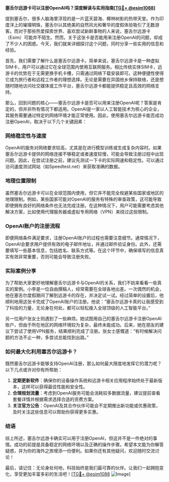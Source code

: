 **塞舌尔远游卡可以注册OpenAI吗？深度解读与实用指南[[TG💪+ @esim1088](https://t.me/s/esim1088)]**

提到塞舌尔，很多人脑海里浮现的是一片蓝天碧海、椰林树影的热带天堂。作为印度洋上的璀璨明珠，塞舌尔以其绝美的自然风光和奢华的度假体验吸引了无数游客。而对于那些热爱探索世界、喜欢尝试新鲜事物的人来说，塞舌尔远游卡（Esim）可能并不陌生。然而，关于这张卡是否能用来注册OpenAI的问题，却成了不少人的困惑。今天，我们就来详细探讨这个问题，同时分享一些实用的信息和经验。

首先，我们需要了解什么是塞舌尔远游卡。简单来说，塞舌尔远游卡是一种虚拟SIM卡，用户可以通过它在全球范围内使用互联网服务。相比传统实体SIM卡，远游卡的优势在于无需更换手机卡槽，只需通过网络下载安装即可。这种便捷性使得它成为旅行者和远程工作者的理想选择。无论是需要在异国他乡保持联络，还是想随时随地访问社交媒体或工作平台，塞舌尔远游卡都能提供稳定且高效的网络支持。

那么，回到问题的核心——塞舌尔远游卡是否可以用来注册OpenAI呢？答案是肯定的，但并非所有情况下都适用。OpenAI是一家以人工智能技术为核心的企业，其服务需要通过特定的网络环境才能正常使用。因此，使用塞舌尔远游卡能否成功注册OpenAI，取决于以下几个关键因素：

### 网络稳定性与速度

OpenAI的服务对网络要求较高，尤其是在进行模型训练或生成复杂内容时。如果塞舌尔远游卡提供的网络连接不够稳定或者速度较慢，可能会导致注册过程中出现问题。因此，在尝试注册之前，建议先测试一下卡的实际网速和稳定性。可以通过访问速度测试网站（如Speedtest.net）来获取准确的数据。

### 地理位置限制

虽然塞舌尔远游卡可以在全球范围内使用，但它并不能完全规避某些国家或地区的地理限制。例如，某些国家可能对OpenAI的服务有特殊的审查政策，这可能导致即使拥有良好的网络条件也无法完成注册。在这种情况下，用户可能需要考虑其他解决方案，比如使用代理服务器或虚拟专用网络（VPN）来绕过这些限制。

### OpenAI账户的注册流程

即便网络条件满足要求，注册OpenAI账户的过程也需要注意细节。通常情况下，OpenAI会要求用户提供有效的电子邮件地址，并通过邮件验证身份。此外，还需要填写一些基本信息，包括姓名、联系方式等。在这个环节中，确保填写的信息真实有效非常重要，否则可能会导致注册失败。

### 实际案例分享

为了帮助大家更好地理解塞舌尔远游卡与OpenAI的关系，我们不妨来看看一些真实的案例。小李是一位自由撰稿人，经常需要在全球各地出差。一次偶然的机会，他在塞舌尔度假期间了解到远游卡的存在，并决定试一试。经过简单的设置后，他顺利地用这张卡完成了OpenAI账户的注册。他说：“塞舌尔远游卡真的让我感受到了科技的力量，无论身在何处，都可以轻松接入全球顶级的人工智能平台。”

另一位用户张女士则遇到了一些麻烦。她试图用自己的塞舌尔远游卡注册OpenAI账户，但由于所在地区的网络环境较为复杂，最终未能成功。后来，她在朋友的建议下尝试了使用VPN服务，结果顺利完成了注册。张女士感慨道：“有时候解决问题的方法不止一种，多尝试总能找到出路。”

### 如何最大化利用塞舌尔远游卡？

既然塞舌尔远游卡能够支持OpenAI注册，那么如何最大限度地发挥它的潜力呢？以下几点或许对你有所帮助：

1. **定期更新软件**：确保你的设备操作系统和远游卡相关应用程序始终处于最新版本，这样可以获得最佳性能和安全性。
2. **合理规划流量**：考虑到OpenAI服务可能会消耗较多数据流量，建议提前查看套餐详情并根据需求选择合适的资费方案。
3. **关注官方公告**：OpenAI及其合作伙伴可能会不定期推出新功能或优惠政策，及时关注这些信息可以帮助你获得更多实惠。

### 结语

综上所述，塞舌尔远游卡确实可以用于注册OpenAI，但这并不是一件绝对的事情。成功的前提是具备稳定的网络环境以及正确的操作步骤。希望本文能为你解答疑惑，并为你的海外之旅增添一份便利。如果你还有其他疑问，欢迎随时交流讨论！

最后，请记住：无论身处何地，科技始终是我们最可靠的伙伴。让我们一起拥抱变化，享受更加丰富多彩的生活吧！[[TG💪+ @esim1088](https://t.me/s/esim1088) ![Image](https://i.postimg.cc/4NQfJmqS/Snipaste-2025-05-13-00-14-12.png)]